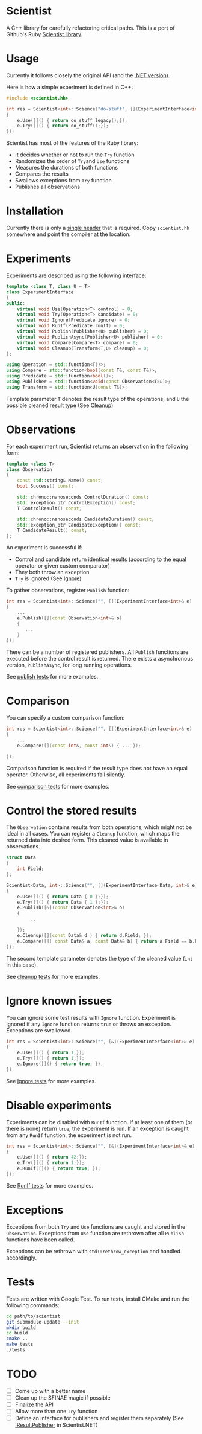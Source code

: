 # Scientist

A C++ library for carefully refactoring critical paths. This is a port of Github's Ruby [Scientist library](http://githubengineering.com/scientist/).

# Usage

Currently it follows closely the original API (and the [.NET version](https://github.com/Haacked/Scientist.net)).

Here is how a simple experiment is defined in C++:

```cpp
#include <scientist.hh>

int res = Scientist<int>::Science("do-stuff", [](ExperimentInterface<int>& e)
{
    e.Use([]() { return do_stuff_legacy();});
    e.Try([]() { return do_stuff();});
});

```

Scientist has most of the features of the Ruby library:

- It decides whether or not to run the `Try` function
- Randomizes the order of `Try`and `Use` functions
- Measures the durations of both functions
- Compares the results
- Swallows exceptions from `Try` function
- Publishes all observations

# Installation

Currently there is only a [single header](include/scientist.hh) that is required. Copy `scientist.hh` somewhere and point the compiler at the location.

# Experiments

Experiments are described using the following interface:

```cpp
template <class T, class U = T>
class ExperimentInterface
{
public:
    virtual void Use(Operation<T> control) = 0;
    virtual void Try(Operation<T> candidate) = 0;
    virtual void Ignore(Predicate ignore) = 0;
    virtual void RunIf(Predicate runIf) = 0;
    virtual void Publish(Publisher<U> publisher) = 0;
    virtual void PublishAsync(Publisher<U> publisher) = 0;
    virtual void Compare(Compare<T> compare) = 0;
    virtual void Cleanup(Transform<T,U> cleanup) = 0;
};

using Operation = std::function<T()>;
using Compare = std::function<bool(const T&, const T&)>;
using Predicate = std::function<bool()>;
using Publisher = std::function<void(const Observation<T>&)>;
using Transform = std::function<U(const T&)>;
```

Template parameter `T` denotes the result type of the operations, and `U` the possible cleaned result type (See [Cleanup](#control-the-stored-results))

# Observations

For each experiment run, Scientist returns an observation in the following form:

```cpp
template <class T>
class Observation
{
    const std::string& Name() const;
    bool Success() const;

    std::chrono::nanoseconds ControlDuration() const;
    std::exception_ptr ControlException() const;
    T ControlResult() const;

    std::chrono::nanoseconds CandidateDuration() const;
    std::exception_ptr CandidateException() const;
    T CandidateResult() const;
};

```

An experiment is successful if:

- Control and candidate return identical results (according to the equal operator or given custom comparator)
- They both throw an exception
- `Try` is ignored (See [Ignore](#ignore-known-issues))

To gather observations, register `Publish` function:

```cpp
int res = Scientist<int>::Science("", [](ExperimentInterface<int>& e)
{
    ...
    e.Publish([](const Observation<int>& o)
    {
       ...
    }
});

```

There can be a number of registered publishers. 
All `Publish` functions are executed before the control result is returned. 
There exists a asynchronous version, `PublishAsync`, for long running operations.

See [publish tests](test/publish.cc) for more examples.

# Comparison

You can specify a custom comparison function:

```cpp
int res = Scientist<int>::Science("", [](ExperimentInterface<int>& e)
{
    ...
    e.Compare([](const int&, const int&) { ... });

});

```

Comparison function is required if the result type does not have an equal operator. 
Otherwise, all experiments fail silently.

See [comparison tests](test/compare.cc) for more examples.

# Control the stored results

The `Observation` contains results from both operations, which might not be ideal in all cases. 
You can register a `Cleanup` function, which maps the returned data into desired form.
This cleaned value is available in observations.

```cpp
struct Data
{
    int Field;
};

Scientist<Data, int>::Science("", [](ExperimentInterface<Data, int>& e)
{
    e.Use([]() { return Data { 0 };});
    e.Try([]() { return Data { 1 };});
    e.Publish([&](const Observation<int>& o)
    {
        ...

    });
    e.Cleanup([](const Data& d ) { return d.Field; });
    e.Compare([]( const Data& a, const Data& b) { return a.Field == b.Field;});
});
```
The second template parameter denotes the type of the cleaned value (`int` in this case).

See [cleanup tests](test/cleanup.cc) for more examples.
 
# Ignore known issues

You can ignore some test results with `Ignore` function.
Experiment is ignored if any `Ignore` function returns `true` or throws an exception. 
Exceptions are swallowed.

```cpp
int res = Scientist<int>::Science("", [&](ExperimentInterface<int>& e)
{
    e.Use([]() { return 1;});
    e.Try([]() { return 1;});
    e.Ignore([]() { return true; });
});
```

See [Ignore tests](test/ignore.cc) for more examples.


# Disable experiments

Experiments can be disabled with `RunIf` function.
If at least one of them (or there is none) return `true`, the experiment is run.
If an exception is caught from any `RunIf` function, the experiment is not run.

```cpp
int res = Scientist<int>::Science("", [&](ExperimentInterface<int>& e)
{
    e.Use([]() { return 42;});
    e.Try([]() { return 1;});
    e.RunIf([]() { return true; });
});
```

See [RunIf tests](test/run_if.cc) for more examples.

# Exceptions

Exceptions from both `Try` and `Use` functions are caught and stored in the `Observation`. 
Exceptions from `Use` function are rethrown after all `Publish` functions have been called.

Exceptions can be rethrown with `std::rethrow_exception` and handled accordingly.

# Tests

Tests are written with Google Test. 
To run tests, install CMake and run the following commands:

```bash
cd path/to/scientist
git submodule update --init
mkdir build
cd build
cmake ..
make tests
./tests
```

# TODO

- [ ] Come up with a better name
- [ ] Clean up the SFINAE magic if possible
- [ ] Finalize the API
- [ ] Allow more than one `Try` function
- [ ] Define an interface for publishers and register them separately (See [IResultPublisher](https://github.com/Haacked/Scientist.net/blob/master/src/Scientist/IResultPublisher.cs) in Scientist.NET)
